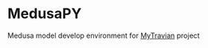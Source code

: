 # MedusaPY
Medusa model develop environment for [MyTravian](https://github.com/SirWerto/Mi-intento-final-de-Travian) project
